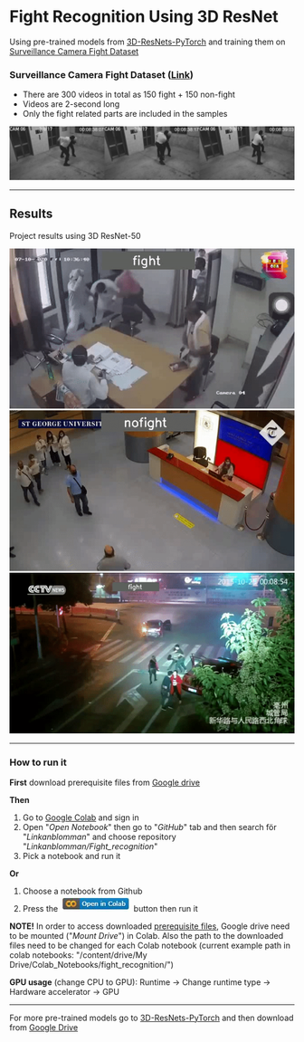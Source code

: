 # Fight Recognition Using 3D ResNet

Using pre-trained models from [3D-ResNets-PyTorch](https://github.com/kenshohara/3D-ResNets-PyTorch) and training them on [Surveillance Camera Fight Dataset](https://github.com/sayibet/fight-detection-surv-dataset)

### Surveillance Camera Fight Dataset ([Link](https://github.com/sayibet/fight-detection-surv-dataset))
* There are 300 videos in total as 150 fight + 150 non-fight
* Videos are 2-second long
* Only the fight related parts are included in the samples

![Surveillance Camera Fight Dataset](/images/dataset_images.jpg)

---

## Results
Project results using 3D ResNet-50 

![Fight gif](/images/2f63530274bc.gif)
![noFight gif](/images/b99cfe94b103.gif)
![Fight gif](/images/3e953519843e.gif)

----

### How to run it

**First** download prerequisite files from [Google drive](https://drive.google.com/drive/folders/1WjIz8hxNFJ8o88f0j7zgecP69w7ks4U2?usp=sharing)

**Then**

1. Go to [Google Colab](https://colab.research.google.com) and sign in
2. Open "*Open Notebook*" then go to "*GitHub*" tab and then search för "*Linkanblomman*" and choose repository "*Linkanblomman/Fight_recognition*"
3. Pick a notebook and run it

**Or**

1. Choose a notebook from Github
2. Press the ![Colab button](/images/colab_button.jpg) button then run it

**NOTE!** 
In order to access downloaded [prerequisite files](https://drive.google.com/drive/folders/1WjIz8hxNFJ8o88f0j7zgecP69w7ks4U2?usp=sharing), Google drive need to be mounted ("*Mount Drive*") in Colab. Also the path to the downloaded files need to be changed for each Colab notebook (current example path in colab notebooks: "/content/drive/My Drive/Colab_Notebooks/fight_recognition/")

**GPU usage** (change CPU to GPU): Runtime -> Change runtime type -> Hardware accelerator -> GPU

---
For more pre-trained models go to [3D-ResNets-PyTorch](https://github.com/kenshohara/3D-ResNets-PyTorch) and then download from [Google Drive](https://drive.google.com/drive/folders/1xbYbZ7rpyjftI_KCk6YuL-XrfQDz7Yd4)
